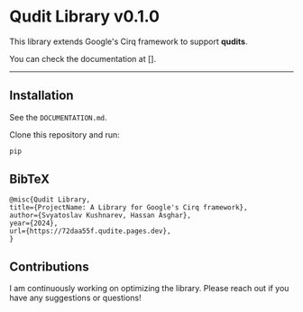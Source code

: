 # Qudit Library v0.1.0

This library extends Google's Cirq framework to support **qudits**.

You can check the documentation at [].

---

## Installation

See the `DOCUMENTATION.md`.

Clone this repository and run:

```bash
pip
```

## BibTeX

```
@misc{Qudit Library,
title={ProjectName: A Library for Google's Cirq framework},
author={Svyatoslav Kushnarev, Hassan Asghar},
year={2024},
url={https://72daa55f.qudite.pages.dev},
}
```

## Contributions

I am continuously working on optimizing the library. Please reach out if you have any suggestions or questions!
